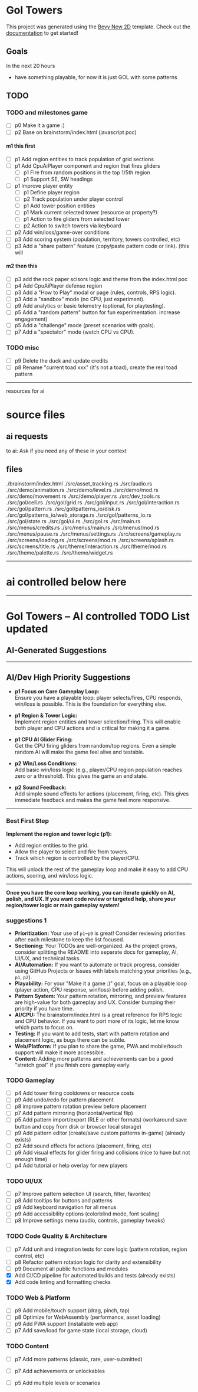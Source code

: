 # Gol Towers

This project was generated using the [Bevy New 2D](https://github.com/TheBevyFlock/bevy_new_2d) template.
Check out the [documentation](https://github.com/TheBevyFlock/bevy_new_2d/blob/main/README.md) to get started!

## Goals
In the next 20 hours
- have something playable, for now it is just GOL with some patterns

## TODO
### TODO and milestones game
- [ ] p0 Make it a game :)
- [ ] p2 Base on brainstorm/index.html (javascript poc)
#### m1 this first
- [ ] p1 Add region entities to track population of grid sections
- [ ] p1 Add CpuAiPlayer component and region that fires gliders
    - [ ] p1 Fire from random positions in the top 1/5th region
    - [ ] p1 Support SE, SW headings
- [ ] p1 Improve player entity
    - [ ] p1 Define player region
    - [ ] p2 Track population under player control
    - [ ] p1 Add tower position entities
    - [ ] p1 Mark current selected tower (resource or property?)
    - [ ] p1 Action to fire gliders from selected tower
    - [ ] p2 Action to switch towers via keyboard
- [ ] p2 Add win/loss/game-over conditions
- [ ] p3 Add scoring system (population, territory, towers controlled, etc)
- [ ] p3 Add a "share pattern" feature (copy/paste pattern code or link). (this will 
#### m2 then this
- [ ] p3 add the rock paper scisors logic and theme from the index.html poc
- [ ] p4 Add CpuAiPlayer defense region
- [ ] p3 Add a "How to Play" modal or page (rules, controls, RPS logic).
- [ ] p3 Add a "sandbox" mode (no CPU, just experiment).
- [ ] p9 Add analytics or basic telemetry (optional, for playtesting).
- [ ] p5 Add a "random pattern" button for fun experimentation.
increase engagement)
- [ ] p5 Add a "challenge" mode (preset scenarios with goals).
- [ ] p7 Add a "spectator" mode (watch CPU vs CPU).

### TODO misc
- [ ] p9 Delete the duck and update credits
- [ ] p8 Rename "current toad xxx" (it's not a toad), create the real toad pattern

---
resources for ai

# source files

## ai requests
to ai: Ask if you need any of these in your context

## files
./brainstorm/index.html
./src/asset_tracking.rs
./src/audio.rs
./src/demo/animation.rs
./src/demo/level.rs
./src/demo/mod.rs
./src/demo/movement.rs
./src/demo/player.rs
./src/dev_tools.rs
./src/gol/cell.rs
./src/gol/grid.rs
./src/gol/input.rs
./src/gol/interaction.rs
./src/gol/pattern.rs
./src/gol/patterns_io/disk.rs
./src/gol/patterns_io/web_storage.rs
./src/gol/patterns_io.rs
./src/gol/state.rs
./src/gol/ui.rs
./src/gol.rs
./src/main.rs
./src/menus/credits.rs
./src/menus/main.rs
./src/menus/mod.rs
./src/menus/pause.rs
./src/menus/settings.rs
./src/screens/gameplay.rs
./src/screens/loading.rs
./src/screens/mod.rs
./src/screens/splash.rs
./src/screens/title.rs
./src/theme/interaction.rs
./src/theme/mod.rs
./src/theme/palette.rs
./src/theme/widget.rs

---
# ai controlled below here

---
# Gol Towers – AI controlled TODO List updated

## AI-Generated Suggestions

---

## AI/Dev High Priority Suggestions

- **p1 Focus on Core Gameplay Loop:**  
  Ensure you have a playable loop: player selects/fires, CPU responds, win/loss is possible. This is the foundation for everything else.

- **p1 Region & Tower Logic:**  
  Implement region entities and tower selection/firing. This will enable both player and CPU actions and is critical for making it a game.

- **p1 CPU AI Glider Firing:**  
  Get the CPU firing gliders from random/top regions. Even a simple random AI will make the game feel alive and testable.

- **p2 Win/Loss Conditions:**  
  Add basic win/loss logic (e.g., player/CPU region population reaches zero or a threshold). This gives the game an end state.

- **p2 Sound Feedback:**  
  Add simple sound effects for actions (placement, firing, etc). This gives immediate feedback and makes the game feel more responsive.

---

### **Best First Step**

**Implement the region and tower logic (p1):**
- Add region entities to the grid.
- Allow the player to select and fire from towers.
- Track which region is controlled by the player/CPU.

This will unlock the rest of the gameplay loop and make it easy to add CPU actions, scoring, and win/loss logic.

---

**Once you have the core loop working, you can iterate quickly on AI, polish, and UX. If you want code review or targeted help, share your region/tower logic or main gameplay system!**

### suggestions 1
- **Prioritization:** Your use of `p1`–`p9` is great! Consider reviewing priorities after each milestone to keep the list focused.
- **Sectioning:** Your TODOs are well-organized. As the project grows, consider splitting the README into separate docs for gameplay, AI, UI/UX, and technical tasks.
- **AI/Automation:** If you want to automate or track progress, consider using GitHub Projects or Issues with labels matching your priorities (e.g., `p1`, `p2`).
- **Playability:** For your "Make it a game :)" goal, focus on a playable loop (player action, CPU response, win/loss) before adding polish.
- **Pattern System:** Your pattern rotation, mirroring, and preview features are high-value for both gameplay and UX. Consider bumping their priority if you have time.
- **AI/CPU:** The brainstorm/index.html is a great reference for RPS logic and CPU behavior. If you want to port more of its logic, let me know which parts to focus on.
- **Testing:** If you want to add tests, start with pattern rotation and placement logic, as bugs there can be subtle.
- **Web/Platform:** If you plan to share the game, PWA and mobile/touch support will make it more accessible.
- **Content:** Adding more patterns and achievements can be a good "stretch goal" if you finish core gameplay early.

### TODO Gameplay
- [ ] p4 Add tower firing cooldowns or resource costs
- [ ] p9 Add undo/redo for pattern placement
- [ ] p8 improve pattern rotation preview before placement
- [ ] p7 Add pattern mirroring (horizontal/vertical flip)
- [ ] p5 Add pattern import/export (RLE or other formats) (workaround save button and copy from disk or browser local storage)
- [ ] p9 Add pattern editor (create/save custom patterns in-game) (already exists)
- [ ] p2 Add sound effects for actions (placement, firing, etc)
- [ ] p9 Add visual effects for glider firing and collisions (nice to have but not enough time)
- [ ] p4 Add tutorial or help overlay for new players

### TODO UI/UX
- [ ] p7 Improve pattern selection UI (search, filter, favorites)
- [ ] p8 Add tooltips for buttons and patterns
- [ ] p9 Add keyboard navigation for all menus
- [ ] p9 Add accessibility options (colorblind mode, font scaling)
- [ ] p8 Improve settings menu (audio, controls, gameplay tweaks)

### TODO Code Quality & Architecture
- [ ] p7 Add unit and integration tests for core logic (pattern rotation, region control, etc)
- [ ] p8 Refactor pattern rotation logic for clarity and extensibility
- [ ] p9 Document all public functions and modules
- [x] Add CI/CD pipeline for automated builds and tests (already exists)
- [x] Add code linting and formatting checks

### TODO Web & Platform
- [ ] p9 Add mobile/touch support (drag, pinch, tap)
- [ ] p8 Optimize for WebAssembly (performance, asset loading)
- [ ] p9 Add PWA support (installable web app)
- [ ] p7 Add save/load for game state (local storage, cloud)

### TODO Content
- [ ] p7 Add more patterns (classic, rare, user-submitted)
- [ ] p7 Add achievements or unlockables
- [ ] p5 Add multiple levels or scenarios

